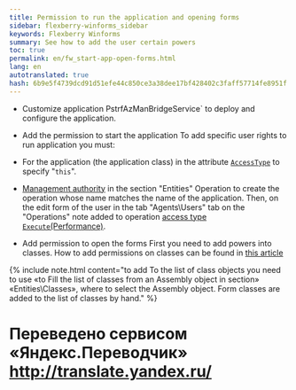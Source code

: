 ```yaml
--- 
title: Permission to run the application and opening forms 
sidebar: flexberry-winforms_sidebar 
keywords: Flexberry Winforms 
summary: See how to add the user certain powers 
toc: true 
permalink: en/fw_start-app-open-forms.html 
lang: en 
autotranslated: true 
hash: 6b9e5f4739dcd91d51efe44c850ce3a38dee17bf428402c3faff57714fe8951f 
--- 
```


* Customize application 
PstrfAzManBridgeService` to deploy and configure the application. 

* Add the permission to start the application 
To add specific user rights to run application you must: 

* For the application (the application class) in the attribute [`AccessType`](fo_access-type.html) to specify "`this`". 

* [Management authority](efs_security-console.html) in the section "Entities\" Operation to create the operation whose name matches the name of the application. 
Then, on the edit form of the user in the tab "Agents\Users" tab on the "Operations" note added to operation [access type `Execute`(Performance)](efs_right-manager.html). 

* Add permission to open the forms 
First you need to add powers into classes. 
How to add permissions on classes can be found in [this article](fa_authority-classes.html) 

{% include note.html content="to add To the list of class objects you need to use «to Fill the list of classes from an Assembly object in section» «Entities\Classes», where to select the Assembly object. Form classes are added to the list of classes by hand." %} 



 # Переведено сервисом «Яндекс.Переводчик» http://translate.yandex.ru/
